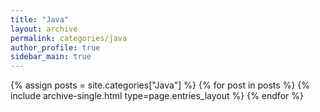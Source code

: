 ```yaml
---
title: "Java"
layout: archive
permalink: categories/java
author_profile: true
sidebar_main: true
---
```


{% assign posts = site.categories["Java"] %}
{% for post in posts %} {% include archive-single.html type=page.entries_layout %} {% endfor %}